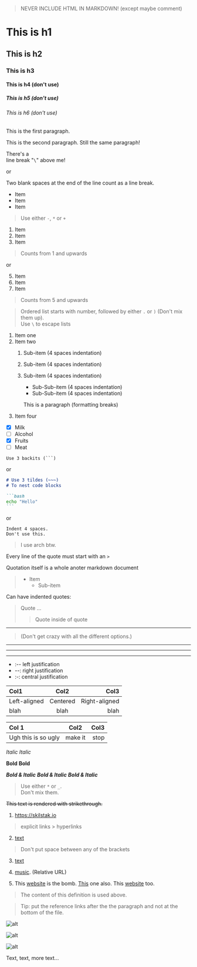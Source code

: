 > NEVER INCLUDE HTML IN MARKDOWN! (except maybe comment)

<!-- headings -->

# This is h1

## This is h2

### This is h3

#### This is h4 (don't use)

##### This is h5 (don't use)

###### This is h6 (don't use)

<!-- paragraphs -->

This is the first paragraph.

This is the second paragraph.
Still the same paragraph!

There's a\
line break "`\`" above me!

or

Two blank spaces at the end of the line count as a line break.  

<!-- unordered lists -->

- Item
- Item
- Item

> Use either `-`, `*` or `+`

<!-- ordered lists -->

1. Item
1. Item
1. Item

> Counts from 1 and upwards

or

5. Item
6. Item
7. Item

> Counts from 5 and upwards

> Ordered list starts with number, followed by either `.` or `)` (Don't mix them up).\
> Use `\` to escape lists

<!-- sublists -->

1. Item one
1. Item two
    1. Sub-item (4 spaces indentation)
    2. Sub-item (4 spaces indentation)
    3. Sub-item (4 spaces indentation)
        - Sub-Sub-item (4 spaces indentation)
        - Sub-Sub-item (4 spaces indentation)

        This is a paragraph (formatting breaks)
1. Item four

<!-- checkboxes -->

- [x] Milk
- [ ] Alcohol
- [x] Fruits
- [ ] Meat

<!-- verbatim blocks -->

```<language>
Use 3 backits (```)
```

or

~~~markdown
# Use 3 tildes (~~~)
# To nest code blocks

```bash
echo "Hello"
```
~~~

or

    Indent 4 spaces.
    Don't use this.

<!-- quotations -->

> I use arch btw.

Every line of the quote must start with an `>`

Quotation itself is a whole anoter markdown document

> - Item
>   - Sub-item

Can have indented quotes:

> Quote ...
>
> > Quote inside of quote

<!-- seperator -->

---

> (Don't get crazy with all the different options.)
***
- - -
****************

<!-- tables -->

- :-- left justification
- --: right justification
- :-: central justification

| Col1         | Col2     | Col3          |
| :----------- | :------: | ------------: |
| Left-aligned | Centered | Right-aligned |
| blah         | blah     | blah          |

Col 1 | Col2 | Col3
:-- | :-: | --:
Ugh this is so ugly | make it | stop

<!-- inline formatting -->

*Italic*
*Italic*

**Bold**
**Bold**

***Bold & Italic***
***Bold & Italic***
***Bold & Italic***

> Use either `*` or `_`.\
> Don't mix them.

<!-- strikethrough -->

~~This text is rendered with strikethrough.~~

<!-- links -->

1. <https://skilstak.io>

> explicit links > hyperlinks

2. [text](http://link.com/)

> Don't put space between any of the brackets

3. [text](http://link.com/ "hover/alt text")
4. [music](/music/). (Relative URL)

5. This [website] is the bomb. [This][website] one also. This [website][] too.

[website]: http://link.org/ "hover/alt text"
> The content of this definition is used above.

> Tip: put the reference links after the the paragraph and not at the bottom of the file.

<!-- image -->

![alt](./assets/cat.png)

![alt](http://link.com/dog.png)

![alt][image]

Text, text, more text...

[image]: dog.jpg "optional title"
